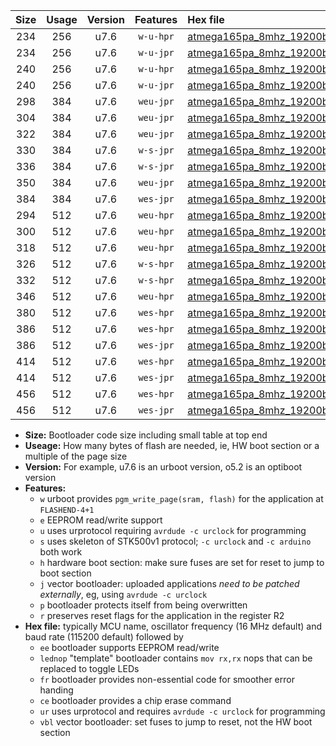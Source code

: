 |Size|Usage|Version|Features|Hex file|
|:-:|:-:|:-:|:-:|:--|
|234|256|u7.6|`w-u-hpr`|[atmega165pa_8mhz_19200bps_ur.hex](https://raw.githubusercontent.com/stefanrueger/urboot/main//atmega165pa_8mhz_19200bps_ur.hex)|
|234|256|u7.6|`w-u-jpr`|[atmega165pa_8mhz_19200bps_ur_vbl.hex](https://raw.githubusercontent.com/stefanrueger/urboot/main//atmega165pa_8mhz_19200bps_ur_vbl.hex)|
|240|256|u7.6|`w-u-hpr`|[atmega165pa_8mhz_19200bps_lednop_ur.hex](https://raw.githubusercontent.com/stefanrueger/urboot/main//atmega165pa_8mhz_19200bps_lednop_ur.hex)|
|240|256|u7.6|`w-u-jpr`|[atmega165pa_8mhz_19200bps_lednop_ur_vbl.hex](https://raw.githubusercontent.com/stefanrueger/urboot/main//atmega165pa_8mhz_19200bps_lednop_ur_vbl.hex)|
|298|384|u7.6|`weu-jpr`|[atmega165pa_8mhz_19200bps_ee_ur_vbl.hex](https://raw.githubusercontent.com/stefanrueger/urboot/main//atmega165pa_8mhz_19200bps_ee_ur_vbl.hex)|
|304|384|u7.6|`weu-jpr`|[atmega165pa_8mhz_19200bps_ee_lednop_ur_vbl.hex](https://raw.githubusercontent.com/stefanrueger/urboot/main//atmega165pa_8mhz_19200bps_ee_lednop_ur_vbl.hex)|
|322|384|u7.6|`weu-jpr`|[atmega165pa_8mhz_19200bps_ee_lednop_fr_ur_vbl.hex](https://raw.githubusercontent.com/stefanrueger/urboot/main//atmega165pa_8mhz_19200bps_ee_lednop_fr_ur_vbl.hex)|
|330|384|u7.6|`w-s-jpr`|[atmega165pa_8mhz_19200bps_vbl.hex](https://raw.githubusercontent.com/stefanrueger/urboot/main//atmega165pa_8mhz_19200bps_vbl.hex)|
|336|384|u7.6|`w-s-jpr`|[atmega165pa_8mhz_19200bps_lednop_vbl.hex](https://raw.githubusercontent.com/stefanrueger/urboot/main//atmega165pa_8mhz_19200bps_lednop_vbl.hex)|
|350|384|u7.6|`weu-jpr`|[atmega165pa_8mhz_19200bps_ee_lednop_fr_ce_ur_vbl.hex](https://raw.githubusercontent.com/stefanrueger/urboot/main//atmega165pa_8mhz_19200bps_ee_lednop_fr_ce_ur_vbl.hex)|
|384|384|u7.6|`wes-jpr`|[atmega165pa_8mhz_19200bps_ee_vbl.hex](https://raw.githubusercontent.com/stefanrueger/urboot/main//atmega165pa_8mhz_19200bps_ee_vbl.hex)|
|294|512|u7.6|`weu-hpr`|[atmega165pa_8mhz_19200bps_ee_ur.hex](https://raw.githubusercontent.com/stefanrueger/urboot/main//atmega165pa_8mhz_19200bps_ee_ur.hex)|
|300|512|u7.6|`weu-hpr`|[atmega165pa_8mhz_19200bps_ee_lednop_ur.hex](https://raw.githubusercontent.com/stefanrueger/urboot/main//atmega165pa_8mhz_19200bps_ee_lednop_ur.hex)|
|318|512|u7.6|`weu-hpr`|[atmega165pa_8mhz_19200bps_ee_lednop_fr_ur.hex](https://raw.githubusercontent.com/stefanrueger/urboot/main//atmega165pa_8mhz_19200bps_ee_lednop_fr_ur.hex)|
|326|512|u7.6|`w-s-hpr`|[atmega165pa_8mhz_19200bps.hex](https://raw.githubusercontent.com/stefanrueger/urboot/main//atmega165pa_8mhz_19200bps.hex)|
|332|512|u7.6|`w-s-hpr`|[atmega165pa_8mhz_19200bps_lednop.hex](https://raw.githubusercontent.com/stefanrueger/urboot/main//atmega165pa_8mhz_19200bps_lednop.hex)|
|346|512|u7.6|`weu-hpr`|[atmega165pa_8mhz_19200bps_ee_lednop_fr_ce_ur.hex](https://raw.githubusercontent.com/stefanrueger/urboot/main//atmega165pa_8mhz_19200bps_ee_lednop_fr_ce_ur.hex)|
|380|512|u7.6|`wes-hpr`|[atmega165pa_8mhz_19200bps_ee.hex](https://raw.githubusercontent.com/stefanrueger/urboot/main//atmega165pa_8mhz_19200bps_ee.hex)|
|386|512|u7.6|`wes-hpr`|[atmega165pa_8mhz_19200bps_ee_lednop.hex](https://raw.githubusercontent.com/stefanrueger/urboot/main//atmega165pa_8mhz_19200bps_ee_lednop.hex)|
|386|512|u7.6|`wes-jpr`|[atmega165pa_8mhz_19200bps_ee_lednop_vbl.hex](https://raw.githubusercontent.com/stefanrueger/urboot/main//atmega165pa_8mhz_19200bps_ee_lednop_vbl.hex)|
|414|512|u7.6|`wes-hpr`|[atmega165pa_8mhz_19200bps_ee_lednop_fr.hex](https://raw.githubusercontent.com/stefanrueger/urboot/main//atmega165pa_8mhz_19200bps_ee_lednop_fr.hex)|
|414|512|u7.6|`wes-jpr`|[atmega165pa_8mhz_19200bps_ee_lednop_fr_vbl.hex](https://raw.githubusercontent.com/stefanrueger/urboot/main//atmega165pa_8mhz_19200bps_ee_lednop_fr_vbl.hex)|
|456|512|u7.6|`wes-hpr`|[atmega165pa_8mhz_19200bps_ee_lednop_fr_ce.hex](https://raw.githubusercontent.com/stefanrueger/urboot/main//atmega165pa_8mhz_19200bps_ee_lednop_fr_ce.hex)|
|456|512|u7.6|`wes-jpr`|[atmega165pa_8mhz_19200bps_ee_lednop_fr_ce_vbl.hex](https://raw.githubusercontent.com/stefanrueger/urboot/main//atmega165pa_8mhz_19200bps_ee_lednop_fr_ce_vbl.hex)|

- **Size:** Bootloader code size including small table at top end
- **Useage:** How many bytes of flash are needed, ie, HW boot section or a multiple of the page size
- **Version:** For example, u7.6 is an urboot version, o5.2 is an optiboot version
- **Features:**
  + `w` urboot provides `pgm_write_page(sram, flash)` for the application at `FLASHEND-4+1`
  + `e` EEPROM read/write support
  + `u` uses urprotocol requiring `avrdude -c urclock` for programming
  + `s` uses skeleton of STK500v1 protocol; `-c urclock` and `-c arduino` both work
  + `h` hardware boot section: make sure fuses are set for reset to jump to boot section
  + `j` vector bootloader: uploaded applications *need to be patched externally*, eg, using `avrdude -c urclock`
  + `p` bootloader protects itself from being overwritten
  + `r` preserves reset flags for the application in the register R2
- **Hex file:** typically MCU name, oscillator frequency (16 MHz default) and baud rate (115200 default) followed by
  + `ee` bootloader supports EEPROM read/write
  + `lednop` "template" bootloader contains `mov rx,rx` nops that can be replaced to toggle LEDs
  + `fr` bootloader provides non-essential code for smoother error handing
  + `ce` bootloader provides a chip erase command
  + `ur` uses urprotocol and requires `avrdude -c urclock` for programming
  + `vbl` vector bootloader: set fuses to jump to reset, not the HW boot section
